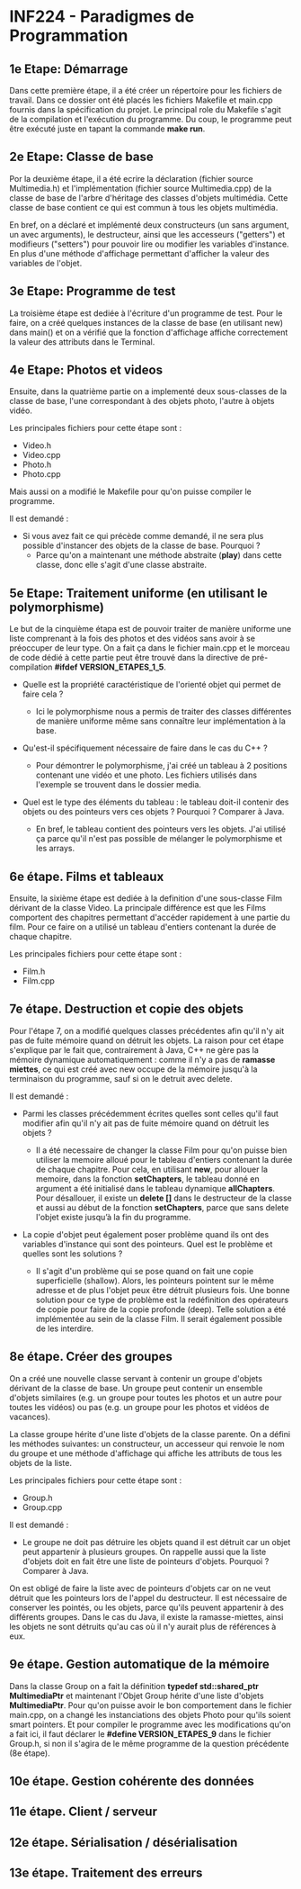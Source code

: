 # INF224 - Paradigmes de Programmation

## 1e Etape: Démarrage
Dans cette première étape, il a été créer un répertoire pour les fichiers de travail. Dans ce dossier ont été placés les fichiers Makefile et main.cpp fournis dans la spécification du projet. Le principal role du Makefile s'agit de la compilation et l'exécution du programme. Du coup, le programme peut être exécuté juste en tapant la commande **make run**.

## 2e Etape: Classe de base
Por la deuxième étape, il a été ecrire la déclaration (fichier source Multimedia.h) et l'implémentation (fichier source Multimedia.cpp) de la classe de base de l'arbre d'héritage des classes d'objets multimédia. Cette classe de base contient ce qui est commun à tous les objets multimédia.

En bref, on a déclaré et implémenté deux constructeurs (un sans argument, un avec arguments), le destructeur, ainsi que les accesseurs ("getters") et modifieurs ("setters") pour pouvoir lire ou modifier les variables d'instance. En plus d'une méthode d'affichage permettant d'afficher la valeur des variables de l'objet.

## 3e Etape: Programme de test
La troisième étape est dediée à l'écriture d'un programme de test. Pour le faire, on a créé quelques instances de la classe de base (en utilisant new) dans main() et on a vérifié que la fonction d'affichage affiche correctement la valeur des attributs dans le Terminal.

## 4e Etape: Photos et videos
Ensuite, dans la quatrième partie on a implementé deux sous-classes de la classe de base, l'une correspondant à des objets photo, l'autre à objets vidéo. 

Les principales fichiers pour cette étape sont :
- Video.h
- Video.cpp
- Photo.h
- Photo.cpp

Mais aussi on a modifié le Makefile pour qu'on puisse compiler le programme.

Il est demandé :

* Si vous avez fait ce qui précède comme demandé, il ne sera plus possible d'instancer des objets de la classe de base. Pourquoi ?
    - Parce qu'on a maintenant une méthode abstraite (**play**) dans cette classe, donc elle s'agit d'une classe abstraite.


## 5e Etape: Traitement uniforme (en utilisant le polymorphisme)

Le but de la cinquième étapa est de pouvoir traiter de manière uniforme une liste comprenant à la fois des photos et des vidéos sans avoir à se préoccuper de leur type. On a fait ça dans le fichier main.cpp et le morceau de code dédié à cette partie peut être trouvé dans la directive de pré-compilation **#ifdef VERSION_ETAPES_1_5**.

* Quelle est la propriété caractéristique de l'orienté objet qui permet de faire cela ?
    - Ici le polymorphisme nous a permis de traiter des classes différentes de manière uniforme même sans connaître leur implémentation à la base.

* Qu'est-il spécifiquement nécessaire de faire dans le cas du C++ ?
    - Pour démontrer le polymorphisme, j'ai créé un tableau à 2 positions contenant une vidéo et une photo. Les fichiers utilisés dans l'exemple se trouvent dans le dossier media.

* Quel est le type des éléments du tableau : le tableau doit-il contenir des objets ou des pointeurs vers ces objets ? Pourquoi ? Comparer à Java.
    - En bref, le tableau contient des pointeurs vers les objets. J'ai utilisé ça parce qu'il n'est pas possible de mélanger le polymorphisme et les arrays.

## 6e étape. Films et tableaux

Ensuite, la sixième étape est dediée à la definition d'une sous-classe Film dérivant de la classe Video. La principale différence est que les Films comportent des chapitres permettant d'accéder rapidement à une partie du film. Pour ce faire on a utilisé un tableau d'entiers contenant la durée de chaque chapitre.

Les principales fichiers pour cette étape sont :
- Film.h
- Film.cpp

## 7e étape. Destruction et copie des objets

Pour l'étape 7, on a modifié quelques classes précédentes afin qu'il n'y ait pas de fuite mémoire quand on détruit les objets. La raison pour cet étape s'explique par le fait que, contrairement à Java, C++ ne gère pas la mémoire dynamique automatiquement : comme il n'y a pas de **ramasse miettes**, ce qui est créé avec new occupe de la mémoire jusqu'à la terminaison du programme, sauf si on le detruit avec delete.

Il est demandé :

* Parmi les classes précédemment écrites quelles sont celles qu'il faut modifier afin qu'il n'y ait pas de fuite mémoire quand on détruit les objets ? 
    - Il a été necessaire de changer la classe Film pour qu'on puisse bien utiliser la memoire alloué pour le tableau d'entiers contenant la durée de chaque chapitre. Pour cela, en utilisant **new**, pour allouer la memoire, dans la fonction **setChapters**, le tableau donné en argument a été initialisé dans le tableau dynamique **allChapters**. Pour désallouer, il existe un **delete []** dans le destructeur de la classe et aussi au début de la fonction **setChapters**, parce que sans delete l'objet existe jusqu’à la fin du programme.

* La copie d'objet peut également poser problème quand ils ont des variables d'instance qui sont des pointeurs. Quel est le problème et quelles sont les solutions ?
    - Il s'agit d'un problème qui se pose quand on fait une copie superficielle (shallow). Alors, les pointeurs pointent sur le même adresse et de plus l'objet peux être détruit plusieurs fois. Une bonne solution pour ce type de problème est la redéfinition des opérateurs de copie pour faire de la copie profonde (deep). Telle solution a été implémentée au sein de la classe Film. Il serait également possible de les interdire.

## 8e étape. Créer des groupes

On a créé une nouvelle classe servant à contenir un groupe d'objets dérivant de la classe de base. Un groupe peut contenir un ensemble d'objets similaires (e.g. un groupe pour toutes les photos et un autre pour toutes les vidéos) ou pas (e.g. un groupe pour les photos et vidéos de vacances).

La classe groupe hérite d'une liste d'objets de la classe parente. On a défini les méthodes suivantes: un constructeur, un accesseur qui renvoie le nom du groupe et une méthode d'affichage qui affiche les attributs de tous les objets de la liste.

Les principales fichiers pour cette étape sont :
- Group.h
- Group.cpp

Il est demandé :

* Le groupe ne doit pas détruire les objets quand il est détruit car un objet peut appartenir à plusieurs groupes. On rappelle aussi que la liste d'objets doit en fait être une liste de pointeurs d'objets. Pourquoi ? Comparer à Java.

On est obligé de faire la liste avec de pointeurs d'objets car on ne veut détruit que les pointeurs lors de l'appel du destructeur. Il est nécessaire de conserver les pointés, ou les objets, parce qu'ils peuvent appartenir à des différents groupes. Dans le cas du Java, il existe la ramasse-miettes, ainsi les objets ne sont détruits qu'au cas où il n'y aurait plus de références à eux.

## 9e étape. Gestion automatique de la mémoire

Dans la classe Group on a fait la définition **typedef std::shared_ptr<Multimedia> MultimediaPtr** et maintenant l'Objet Group hérite d'une liste d'objets **MultimediaPtr**. Pour qu'on puisse avoir le bon comportement dans le fichier main.cpp, on a changé les instanciations des objets Photo pour qu'ils soient smart pointers.
Et pour compiler le programme avec les modifications qu'on a fait ici, il faut déclarer le **#define VERSION_ETAPES_9** dans le fichier Group.h, si non il s'agira de le même programme de la question précédente (8e étape).

## 10e étape. Gestion cohérente des données

## 11e étape. Client / serveur

## 12e étape. Sérialisation / désérialisation

## 13e étape. Traitement des erreurs

